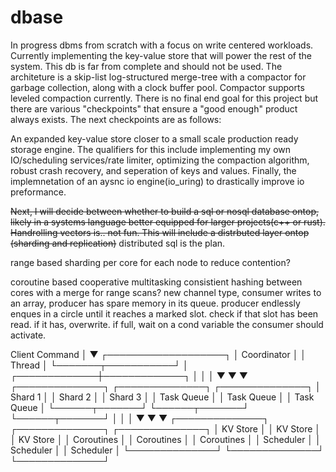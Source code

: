 # dbase
In progress dbms from scratch with a focus on write centered workloads. Currently implementing the key-value store that will power the rest of the system.
This db is far from complete and should not be used. The architeture is a skip-list log-structured merge-tree with a compactor for garbage collection, along with a clock buffer pool. Compactor supports
leveled compaction currently.
There is no final end goal for this project but there are various "checkpoints" that ensure a "good enough" product always exists. 
The next checkpoints are as follows:

An expanded key-value store closer to a small scale production ready storage engine. The qualifiers for this include implementing my own IO/scheduling services/rate limiter, optimizing the compaction algorithm, robust crash recovery, and seperation of keys and values. Finally, the implemnetation of an aysnc io engine(io_uring) to drastically improve io preformance.

~~Next, I will decide between whether to build a sql or nosql database ontop, likely in a systems language better equipped for larger projects(c++ or rust). Handrolling vectors is.. not fun. This will include a distrbuted layer ontop (sharding and replication)~~ distributed sql is the plan. 

range based sharding per core for each node to reduce contention?

coroutine based cooperative multitasking
consistient hashing between cores with a merge for range scans?
new channel type, consumer writes to an array, producer has spare memory in its queue. producer endlessly enques in a circle until it reaches a marked slot. check if that slot
has been read. if it has, overwrite. if full, wait on a cond variable the consumer should activate. 

Client Command
                        │
                        ▼
              ┌───────────────────┐
              │   Coordinator     │
              │     Thread        │
              └───────┬───────────┘
                      │
        ┌─────────────┼─────────────┐
        │             │             │
        ▼             ▼             ▼
┌──────────────┐ ┌──────────────┐ ┌──────────────┐
│ Shard 1      │ │ Shard 2      │ │ Shard 3      │
│ Task Queue   │ │ Task Queue   │ │ Task Queue   │
└──────┬───────┘ └──────┬───────┘ └──────┬───────┘
       │                │                │
       ▼                ▼                ▼
┌──────────────┐ ┌──────────────┐ ┌──────────────┐
│ KV Store     │ │ KV Store     │ │ KV Store     │
│ Coroutines   │ │ Coroutines   │ │ Coroutines   │
│ Scheduler    │ │ Scheduler    │ │ Scheduler    │
└──────────────┘ └──────────────┘ └──────────────┘